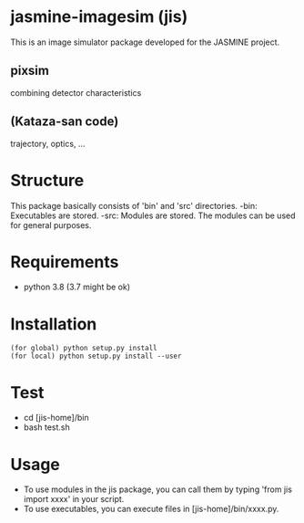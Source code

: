 # jasmine-imagesim (jis)
This is an image simulator package developed for the JASMINE project.

## pixsim
combining detector characteristics 

## (Kataza-san code)
trajectory, optics, ...

# Structure
This package basically consists of 'bin' and 'src' directories.
-bin: Executables are stored.
-src: Modules are stored. The modules can be used for general purposes.

# Requirements
- python 3.8 (3.7 might be ok)

# Installation

```
(for global) python setup.py install
(for local) python setup.py install --user
```

# Test
- cd [jis-home]/bin
- bash test.sh

# Usage
- To use modules in the jis package, you can call them by typing 'from jis import xxxx' in your script.
- To use executables, you can execute files in [jis-home]/bin/xxxx.py.
